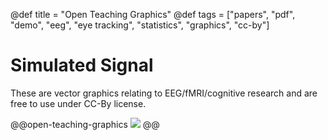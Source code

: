 @def title = "Open Teaching Graphics"
@def tags = ["papers", "pdf", "demo", "eeg", "eye tracking", "statistics", "graphics", "cc-by"]

# Simulated Signal

These are vector graphics relating to EEG/fMRI/cognitive research and are free to use under CC-By license.

@@open-teaching-graphics
[![](/assets/teaching-resources/open-teaching-graphics/simulated_signal.png)](/assets/teaching-resources/open-teaching-graphics/pdf/simulated_signal.pdf)
@@


